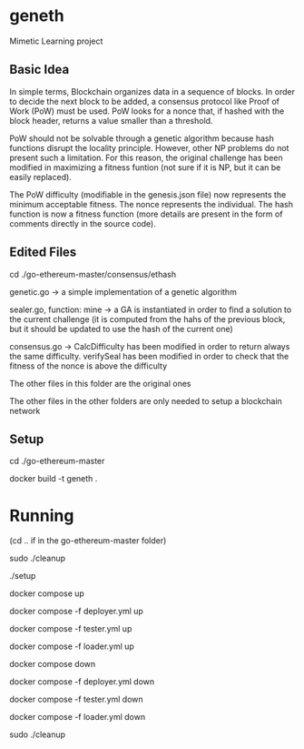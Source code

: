 # geneth

Mimetic Learning project

## Basic Idea

In simple terms, Blockchain organizes data in a sequence of blocks. In order to decide the next block to be added, a consensus protocol like Proof of Work (PoW) must be used. PoW looks for a nonce that, if hashed with the block header, returns a value smaller than a threshold.

PoW should not be solvable through a genetic algorithm because hash functions disrupt the locality principle. However, other NP problems do not present such a limitation. For this reason, the original challenge has been modified in maximizing a fitness funtion (not sure if it is NP, but it can be easily replaced).

The PoW difficulty (modifiable in the genesis.json file) now represents the minimum acceptable fitness. The nonce represents the individual. The hash function is now a fitness function (more details are present in the form of comments directly in the source code).

## Edited Files

cd ./go-ethereum-master/consensus/ethash

genetic.go -> a simple implementation of  a genetic algorithm

sealer.go, function: mine -> a GA is instantiated in order to find a solution to the current challenge (it is computed from the hahs of the previous block, but it should be updated to use the hash of the current one)

consensus.go -> CalcDifficulty has been modified in order to return always the same difficulty. verifySeal has been modified in order to check that the fitness of the nonce is above the difficulty

The other files in this folder are the original ones

The other files in the other folders are only needed to setup a blockchain network

## Setup

cd ./go-ethereum-master

docker build -t geneth .

# Running 

(cd .. if in the go-ethereum-master folder)

sudo ./cleanup

./setup

<!--This starts 4 geneth nodes-->

docker compose up

<!--Wait for the DAG generation (I did not clean the code from the original PoW setup)-->

<!--This deploys a simple smart contract (from node 0)-->

docker compose -f deployer.yml up

<!--This increments the smart contarct once.  (from node 0)-->

docker compose -f tester.yml up

<!-- This reads the current value of the smart contract (from node 1) -->

docker compose -f loader.yml up

<!--When finished --> 

docker compose down

docker compose -f deployer.yml down

docker compose -f tester.yml down

docker compose -f loader.yml down

sudo ./cleanup

